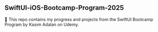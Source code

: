 ## SwiftUI-iOS-Bootcamp-Program-2025
🌱 This repo contains my progress and projects from the SwiftUI Bootcamp Program by Kasım Adalan on Udemy. 
